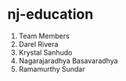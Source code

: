# nj-education

1. Team Members
  1. Darel Rivera
  1. Krystal Sanhudo
  1. Nagarajaradhya Basavaradhya
  1. Ramamurthy Sundar

